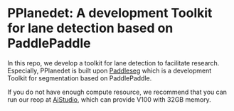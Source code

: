 # PPlanedet: A development Toolkit for lane detection based on PaddlePaddle

In this repo, we develop a toolkit for lane detection to facilitate research. Especially, PPlanedet is built upon [Paddleseg](https://github.com/PaddlePaddle/PaddleSeg) which is a development Toolkit for segmentation based on PaddlePaddle.

If you do not have enough compute resource, we recommend that you can run our reop at [AiStudio](https://aistudio.baidu.com/aistudio/index?ad-from=m-title), which can provide V100 with 32GB memory.
